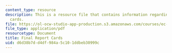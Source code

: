 ```yaml
---
content_type: resource
description: This is a resource file that contains information regarding final report
  cards.
file: https://ol-ocw-studio-app-production.s3.amazonaws.com/courses/ec-s06-design-for-demining-spring-2007/d6d38b7dd4df984a5c101ddbeb30999c_MITEC_S06S07_card_deck.pdf
file_type: application/pdf
resourcetype: Document
title: Final Report Cards
uid: d6d38b7d-d4df-984a-5c10-1ddbeb30999c
---
```

